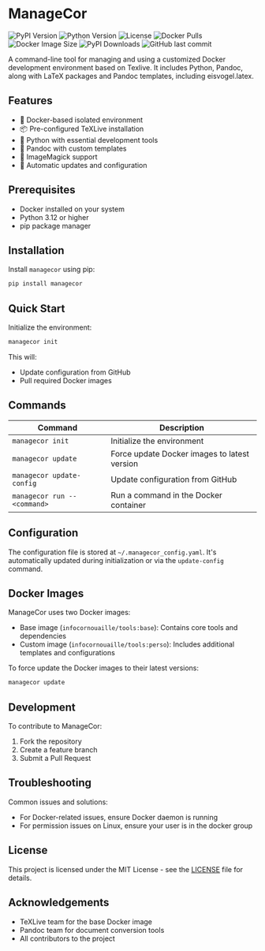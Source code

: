 # ManageCor

![PyPI Version](https://img.shields.io/pypi/v/managecor)
![Python Version](https://img.shields.io/pypi/pyversions/managecor)
![License](https://img.shields.io/github/license/infocornouaille/managecor)
![Docker Pulls](https://img.shields.io/docker/pulls/infocornouaille/tools)
![Docker Image Size](https://img.shields.io/docker/image-size/infocornouaille/tools)
![PyPI Downloads](https://img.shields.io/pypi/dm/managecor)
![GitHub last commit](https://img.shields.io/github/last-commit/infocornouaille/managecor)

A command-line tool for managing and using a customized Docker development environment based on Texlive. It includes Python, Pandoc, along with LaTeX packages and Pandoc templates, including eisvogel.latex.

## Features

- 🐳 Docker-based isolated environment
- 📦 Pre-configured TeXLive installation
- 🐍 Python with essential development tools
- 📄 Pandoc with custom templates
- 🎨 ImageMagick support
- 🔄 Automatic updates and configuration


## Prerequisites

- Docker installed on your system
- Python 3.12 or higher
- pip package manager

## Installation

Install `managecor` using pip:

```bash
pip install managecor
```

## Quick Start

Initialize the environment:

```bash
managecor init
```

This will:
- Update configuration from GitHub
- Pull required Docker images


## Commands

| Command | Description |
|---------|-------------|
| `managecor init` | Initialize the environment |
| `managecor update` | Force update Docker images to latest version |
| `managecor update-config` | Update configuration from GitHub |
| `managecor run -- <command>` | Run a command in the Docker container |


## Configuration

The configuration file is stored at `~/.managecor_config.yaml`. It's automatically updated during initialization or via the `update-config` command.

## Docker Images

ManageCor uses two Docker images:

- Base image (`infocornouaille/tools:base`): Contains core tools and dependencies
- Custom image (`infocornouaille/tools:perso`): Includes additional templates and configurations

To force update the Docker images to their latest versions:
```bash
managecor update
```

## Development

To contribute to ManageCor:

1. Fork the repository
2. Create a feature branch
3. Submit a Pull Request

## Troubleshooting

Common issues and solutions:

- For Docker-related issues, ensure Docker daemon is running
- For permission issues on Linux, ensure your user is in the docker group

## License

This project is licensed under the MIT License - see the [LICENSE](LICENSE) file for details.

## Acknowledgements

- TeXLive team for the base Docker image
- Pandoc team for document conversion tools
- All contributors to the project
